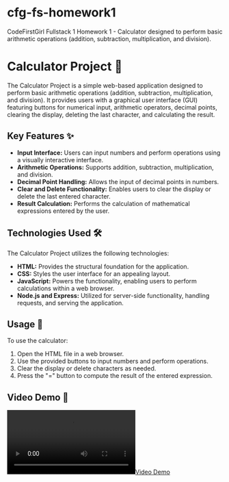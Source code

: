 # cfg-fs-homework1

CodeFirstGirl Fullstack 1 Homework 1 - Calculator designed to perform basic arithmetic operations (addition, subtraction, multiplication, and division).

# Calculator Project 🧮

The Calculator Project is a simple web-based application designed to perform basic arithmetic operations (addition, subtraction, multiplication, and division). It provides users with a graphical user interface (GUI) featuring buttons for numerical input, arithmetic operators, decimal points, clearing the display, deleting the last character, and calculating the result.

## Key Features ✨

- **Input Interface:** Users can input numbers and perform operations using a visually interactive interface.
- **Arithmetic Operations:** Supports addition, subtraction, multiplication, and division.
- **Decimal Point Handling:** Allows the input of decimal points in numbers.
- **Clear and Delete Functionality:** Enables users to clear the display or delete the last entered character.
- **Result Calculation:** Performs the calculation of mathematical expressions entered by the user.

## Technologies Used 🛠️

The Calculator Project utilizes the following technologies:

- **HTML:** Provides the structural foundation for the application.
- **CSS:** Styles the user interface for an appealing layout.
- **JavaScript:** Powers the functionality, enabling users to perform calculations within a web browser.
- **Node.js and Express:** Utilized for server-side functionality, handling requests, and serving the application.

## Usage 🚀

To use the calculator:

1. Open the HTML file in a web browser.
2. Use the provided buttons to input numbers and perform operations.
3. Clear the display or delete characters as needed.
4. Press the "=" button to compute the result of the entered expression.

## Video Demo 🎥

[![Video Demo](https://user-images.githubusercontent.com/15132045/284919167-97df31ce-8722-4b05-b8b3-319ae4ce527b.mp4)](https://user-images.githubusercontent.com/15132045/284919167-97df31ce-8722-4b05-b8b3-319ae4ce527b.mp4)
